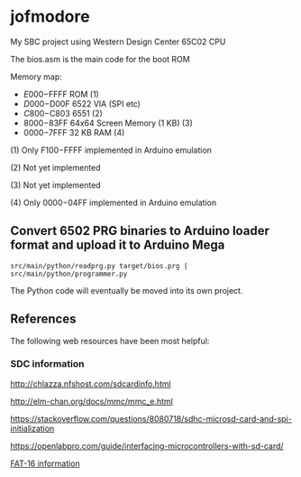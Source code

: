 # jofmodore
My SBC project using Western Design Center 65C02 CPU

The bios.asm is the main code for the boot ROM

Memory map:
- $E000-$FFFF ROM (1)
- $D000-$D00F 6522 VIA (SPI etc)
- $C800-$C803 6551 (2)
- $8000-$83FF 64x64 Screen Memory (1 KB) (3)
- $0000-$7FFF 32 KB RAM (4)

(1) Only $F100-$FFFF implemented in Arduino emulation

(2) Not yet implemented

(3) Not yet implemented

(4) Only $0000-$04FF implemented in Arduino emulation
  
 
  
## Convert 6502 PRG binaries to Arduino loader format and upload it to Arduino Mega
`src/main/python/readprg.py target/bios.prg | src/main/python/programmer.py`

The Python code will eventually be moved into its own project.

## References

The following web resources have been most helpful:

### SDC information

http://chlazza.nfshost.com/sdcardinfo.html

http://elm-chan.org/docs/mmc/mmc_e.html

https://stackoverflow.com/questions/8080718/sdhc-microsd-card-and-spi-initialization

https://openlabpro.com/guide/interfacing-microcontrollers-with-sd-card/

[FAT-16 information](https://www.analog.com/media/en/technical-documentation/application-notes/ee_329_rev1.pdf)